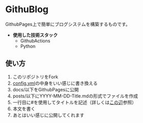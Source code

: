 # GithuBlog
GithubPages上で簡単にブログシステムを構築するものです。
- **使用した技術スタック**
  - GithubActions
  - Python

## 使い方
1. このリポジトリをFork
2. [config.yml](./config.yml)の中身をいい感じに書き換える
3. docs/以下をGithubPagesに公開
4. posts/以下にYYYY-MM-DD-Title.mdの形式でファイルを作成
5. 一行目に#を使用してタイトルを記述（詳しくは[この辺](./posts/)参照）
6. 本文を書く
7. あとはいい感じに公開してくれます
